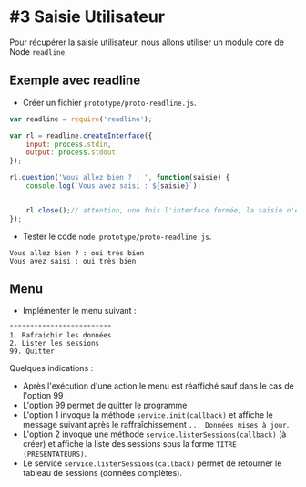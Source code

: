 # #3 Saisie Utilisateur

Pour récupérer la saisie utilisateur, nous allons utiliser un module core de Node `readline`.


## Exemple avec readline

* Créer un fichier `prototype/proto-readline.js`.

```js
var readline = require('readline');

var rl = readline.createInterface({
    input: process.stdin,
    output: process.stdout
});

rl.question('Vous allez bien ? : ', function(saisie) {
    console.log(`Vous avez saisi : ${saisie}`);


    rl.close();// attention, une fois l'interface fermée, la saisie n'est plus possible
});

```

* Tester le code `node prototype/proto-readline.js`.

```
Vous allez bien ? : oui très bien
Vous avez saisi : oui très bien
```

## Menu

* Implémenter le menu suivant :

```
*************************
1. Rafraichir les données
2. Lister les sessions
99. Quitter
```

Quelques indications :
* Après l'exécution d'une action le menu est réaffiché sauf dans le cas de l'option 99
* L'option 99 permet de quitter le programme
* L'option 1 invoque la méthode `service.init(callback)` et affiche le message suivant après le raffraîchissement `... Données mises à jour`.
* L'option 2 invoque une méthode `service.listerSessions(callback)` (à créer) et affiche la liste des sessions sous la forme `TITRE (PRESENTATEURS)`.
* Le service `service.listerSessions(callback)` permet de retourner le tableau de sessions (données complètes).